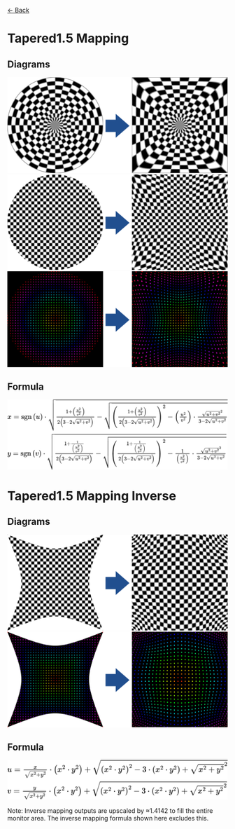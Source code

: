 [<- Back](../mappings_index.md)

# Tapered1.5 Mapping

## Diagrams
![](./images/mappings/square_tapered1_5_mapping_circle_grid_thick_checkerboard.png)
![](./images/mappings/square_tapered1_5_mapping_square_grid_thick_checkerboard.png)
![](./images/mappings/square_tapered1_5_mapping_dot_grid_circle_rgb_gradient_circle.png)

## Formula
![](./images/formulas/tapered1_5_mapping_formula.png)




# Tapered1.5 Mapping Inverse

## Diagrams
![](./images/mappings/circle_tapered1_5_mapping_square_grid_circle_thick_checkerboard.png)
![](./images/mappings/circle_tapered1_5_mapping_dot_grid_square_rgb_gradient.png)

## Formula
![](./images/formulas/tapered1_5_mapping_inverse_formula.png)

Note: Inverse mapping outputs are upscaled by ≈1.4142 to fill the entire monitor area. The inverse mapping formula shown here excludes this.